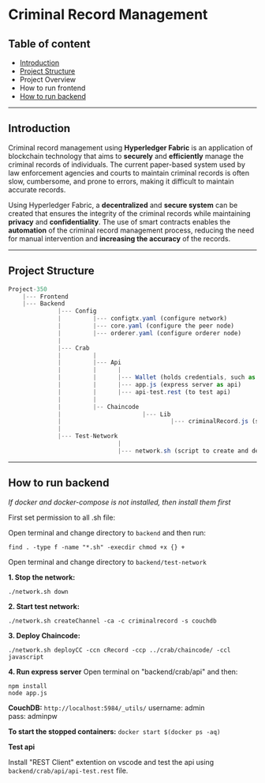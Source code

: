 # Criminal Record Management

## Table of content

- [Introduction](https://github.com/DarkKnight054/Project-350#introduction)
- [Project Structure](https://github.com/DarkKnight054/Project-350#project-structure)
- Project Overview
- How to run frontend
- [How to run backend](https://github.com/DarkKnight054/Project-350#how-to-run-backend)

---

## Introduction

Criminal record management using **Hyperledger Fabric** is an application of blockchain technology that aims to **securely** and **efficiently** manage the criminal records of individuals. The current paper-based system used by law enforcement agencies and courts to maintain criminal records is often slow, cumbersome, and prone to errors, making it difficult to maintain accurate records.

Using Hyperledger Fabric, a **decentralized** and **secure system** can be created that ensures the integrity of the criminal records while maintaining **privacy** and **confidentiality**. The use of smart contracts enables the **automation** of the criminal record management process, reducing the need for manual intervention and **increasing the accuracy** of the records.

--- 

## Project Structure
```js
Project-350
    |--- Frontend
    |--- Backend
              |--- Config
              |         |--- configtx.yaml (configure network)
              |         |--- core.yaml (configure the peer node)
              |         |--- orderer.yaml (configure orderer node)
              |
              |--- Crab
              |         |
              |         |--- Api
              |         |      |
              |         |      |--- Wallet (holds credentials, such as private keys and certificates)
              |         |      |--- app.js (express server as api)
              |         |      |--- api-test.rest (to test api)
              |         |
              |         |-- Chaincode
              |                       |--- Lib
              |                               |--- criminalRecord.js (smart contract)
              |
              |--- Test-Network
                               |
                               |--- network.sh (script to create and deploy channel and chaincode)
```

---

## How to run backend

*If docker and docker-compose is not installed, then install them first*

First set permission to all .sh file:

Open terminal and change directory to ```backend``` and then run:
```
find . -type f -name "*.sh" -execdir chmod +x {} +
```

Open terminal and change directory to ```backend/test-network```

**1. Stop the network:**

```
./network.sh down
```

**2. Start test network:**

```
./network.sh createChannel -ca -c criminalrecord -s couchdb
```

**3. Deploy Chaincode:**

```
./network.sh deployCC -ccn cRecord -ccp ../crab/chaincode/ -ccl javascript
```

**4. Run express server**
Open terminal on "backend/crab/api" and then:

```
npm install
node app.js

```

**CouchDB:**
`http://localhost:5984/_utils/`
username: admin <br>
pass: adminpw <br>

**To start the stopped containers:**
``` docker start $(docker ps -aq) ```


**Test api** <br>

Install "REST Client" extention on vscode and test the api using ```backend/crab/api/api-test.rest``` file.
